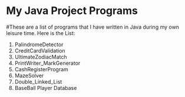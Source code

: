 # My Java Project Programs
#These are a list of programs that I have written in Java during my own leisure time.
Here is the List:
1. PalindromeDetector
2. CreditCardValidation
3. UltimateZodiacMatch
4. PrintWriter_MarkGenerator
5. CashRegisterProgram
6. MazeSolver
7. Double_Linked_List
8. BaseBall Player Database


